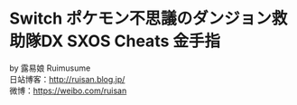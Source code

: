 # Switch ポケモン不思議のダンジョン救助隊DX SXOS Cheats 金手指
by 露易娘 Ruimusume</br>
日站博客：http://ruisan.blog.jp/</br>
微博：https://weibo.com/ruisan</br>
